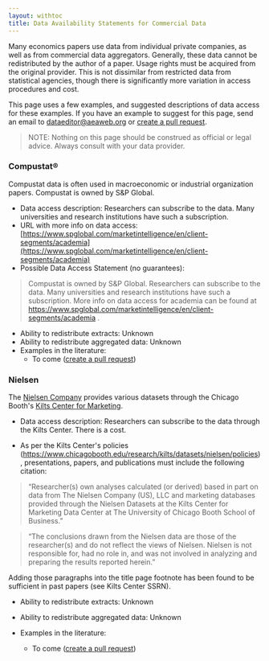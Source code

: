 ```yaml
---
layout: withtoc
title: Data Availability Statements for Commercial Data
---
```


Many economics papers use data from individual private companies, as well as from commercial data aggregators. Generally, these data cannot be redistributed by the author of a paper. Usage rights must be acquired from the original provider. This is not dissimilar from restricted data from statistical agencies, though there is significantly more variation in access procedures and cost.

This page uses a few examples, and suggested descriptions of data access for these examples. If you have an example to suggest for this page, send an email to dataeditor@aeaweb.org or [create a pull request](https://github.com/social-science-data-editors/guidance/pulls/new).

> NOTE: Nothing on this page should be construed as official or legal advice. Always consult with your data provider.

### Compustat®
Compustat data is often used in macroeconomic or industrial organization papers. Compustat is owned by S&P Global.

- Data access description: Researchers can subscribe to the data. Many universities and research institutions have such a subscription. 
-  URL with more info on data access: 
[https://www.spglobal.com/marketintelligence/en/client-segments/academia](https://www.spglobal.com/marketintelligence/en/client-segments/academia)
- Possible Data Access Statement (no guarantees):
> Compustat is owned by S&P Global. Researchers can subscribe to the data. Many universities and research institutions have such a subscription. More info on data access for academia can be found at https://www.spglobal.com/marketintelligence/en/client-segments/academia .
- Ability to redistribute extracts: Unknown
- Ability to redistribute aggregated data: Unknown
- Examples in the literature:
  - To come ([create a pull request](https://github.com/social-science-data-editors/guidance/pulls/new))

### Nielsen 

The [Nielsen Company](http://www.nielsen.com/us/en.html) provides various datasets through the Chicago Booth's [Kilts Center for Marketing](https://www.chicagobooth.edu/research/kilts/).

- Data access description: Researchers can subscribe to the data through the Kilts Center. There is a cost.

- As per the Kilts Center's policies (https://www.chicagobooth.edu/research/kilts/datasets/nielsen/policies), presentations, papers, and publications must include the following citation:

>“Researcher(s) own analyses calculated (or derived) based in part on data from The Nielsen Company (US), LLC and marketing databases provided through the Nielsen Datasets at the Kilts Center for Marketing Data Center at The University of Chicago Booth School of Business.”

>“The conclusions drawn from the Nielsen data are those of the researcher(s) and do not reflect the views of Nielsen. Nielsen is not responsible for, had no role in, and was not involved in analyzing and preparing the results reported herein.”

Adding those paragraphs into the title page footnote has been found to be sufficient in past papers (see Kilts Center SSRN).

- Ability to redistribute extracts: Unknown
- Ability to redistribute aggregated data: Unknown

- Examples in the literature:
  - To come ([create a pull request](https://github.com/social-science-data-editors/guidance/pulls/new))


